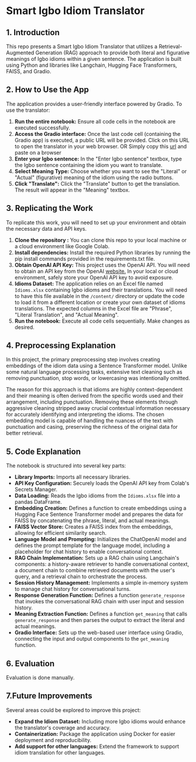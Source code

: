 # Smart Igbo Idiom Translator 

## 1. Introduction

This repo presents a Smart Igbo Idiom Translator that utilizes a Retrieval-Augmented Generation (RAG) approach to provide both literal and figurative meanings of Igbo idioms within a given sentence. The application is built using Python and libraries like Langchain, Hugging Face Transformers, FAISS, and Gradio.

## 2. How to Use the App

The application provides a user-friendly interface powered by Gradio. To use the translator:

1.  **Run the entire notebook:** Ensure all code cells in the notebook are executed successfully.
2.  **Access the Gradio interface:** Once the last code cell (containing the Gradio app) is executed, a public URL will be provided. Click on this URL to open the translator in your web browser.
   OR
Simply copy this <a href ="https://6f73c14d9fd9f57c1f.gradio.live/">url</a> and paste on a browser
4.  **Enter your Igbo sentence:** In the "Enter Igbo sentence" textbox, type the Igbo sentence containing the idiom you want to translate.
5.  **Select Meaning Type:** Choose whether you want to see the "Literal" or "Actual" (figurative) meaning of the idiom using the radio buttons.
6.  **Click "Translate":** Click the "Translate" button to get the translation. The result will appear in the "Meaning" textbox.

## 3. Replicating the Work

To replicate this work, you will need to set up your environment and obtain the necessary data and API keys.

1.  **Clone the repository :** You can clone this repo to your local machine or a cloud environment like Google Colab.
2.  **Install dependencies:** Install the required Python libraries by running the pip install commands provided in the requirements.txt file.
3.  **Obtain OpenAI API Key:** This project uses the OpenAI API. You will need to obtain an API key from the OpenAI <a href="https://platform.openai.com/">website.</a> In your local or cloud environment, safely store your OpenAI API key to avoid exposure. 
4.  **Idioms Dataset:** The application relies on an Excel file named `Idioms.xlsx` containing Igbo idioms and their translations. You will need to have this file available in the `/content/` directory or update the code to load it from a different location or create your own dataset of idioms translations. The expected columns in the Excel file are "Phrase", "Literal Translation", and "Actual Meaning".
5.  **Run the notebook:** Execute all code cells sequentially. Make changes as desired.

## 4. Preprocessing Explanation

In this project, the primary preprocessing step involves creating embeddings of the idiom data using a Sentence Transformer model. Unlike some natural language processing tasks, extensive text cleaning such as removing punctuation, stop words, or lowercasing was intentionally omitted.

The reason for this approach is that idioms are highly context-dependent and their meaning is often derived from the specific words used and their arrangement, including punctuation. Removing these elements through aggressive cleaning stripped away crucial contextual information necessary for accurately identifying and interpreting the idioms. The chosen embedding model is capable of handling the nuances of the text with punctuation and casing, preserving the richness of the original data for better retrieval.

## 5. Code Explanation

The notebook is structured into several key parts:

-   **Library Imports:** Imports all necessary libraries.
-   **API Key Configuration:** Securely loads the OpenAI API key from Colab's Secrets Manager.
-   **Data Loading:** Reads the Igbo idioms from the `Idioms.xlsx` file into a pandas DataFrame.
-   **Embedding Creation:** Defines a function to create embeddings using a Hugging Face Sentence Transformer model and prepares the data for FAISS by concatenating the phrase, literal, and actual meanings.
-   **FAISS Vector Store:** Creates a FAISS index from the embeddings, allowing for efficient similarity search.
-   **Language Model and Prompting:** Initializes the ChatOpenAI model and defines the prompt template for the language model, including a placeholder for chat history to enable conversational context.
-   **RAG Chain Implementation:** Sets up a RAG chain using Langchain's components: a history-aware retriever to handle conversational context, a document chain to combine retrieved documents with the user's query, and a retrieval chain to orchestrate the process.
-   **Session History Management:** Implements a simple in-memory system to manage chat history for conversational turns.
-   **Response Generation Function:** Defines a function `generate_response` that invokes the conversational RAG chain with user input and session history.
-   **Meaning Extraction Function:** Defines a function `get_meaning` that calls `generate_response` and then parses the output to extract the literal and actual meanings.
-   **Gradio Interface:** Sets up the web-based user interface using Gradio, connecting the input and output components to the `get_meaning` function.

## 6. Evaluation

Evaluation is done manually.

## 7.Future Improvements

Several areas could be explored to improve this project:

-   **Expand the Idiom Dataset:** Including more Igbo idioms would enhance the translator's coverage and accuracy.
-   **Containerization:** Package the application using Docker for easier deployment and reproducibility.
-   **Add support for other languages:** Extend the framework to support idiom translation for other languages.

